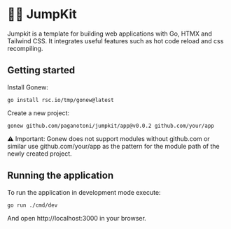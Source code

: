 # 🎒🚀 JumpKit

Jumpkit is a template for building web applications with Go, HTMX and Tailwind CSS. It integrates useful features such as hot code reload and css recompiling.

## Getting started

Install Gonew:

```
go install rsc.io/tmp/gonew@latest 
```

Create a new project:

```
gonew github.com/paganotoni/jumpkit/app@v0.0.2 github.com/your/app 
```

⚠️ Important: Gonew does not support modules without github.com or similar use github.com/your/app as the pattern for the module path of the newly created project.

## Running the application

To run the application in development mode execute:

```
go run ./cmd/dev
```

And open http://localhost:3000 in your browser.

